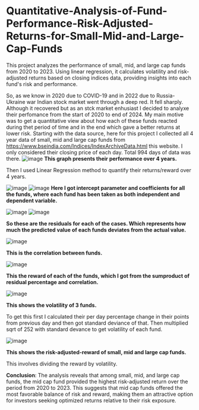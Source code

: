 # Quantitative-Analysis-of-Fund-Performance-Risk-Adjusted-Returns-for-Small-Mid-and-Large-Cap-Funds
This project analyzes the performance of small, mid, and large cap funds from 2020 to 2023. Using linear regression, it calculates volatility and risk-adjusted returns based on closing indices data, providing insights into each fund's risk and performance.

So, as we know in 2020 due to COVID-19 and in 2022 due to Russia-Ukraine war Indian stock market went through a deep red. It fell sharply. Although it recovered but as an stck market enhusiast I decided to analyxe their perfomance from the start of 2020 to end of 2024. My main motive was to get a quantitative view about how each of these funds reacted during thet period of time and in the end which gave a better returns at lower risk. 
Starting with the data source, here for this project I collected all 4 year data of small, mid and large cap funds from  https://www.bseindia.com/Indices/IndexArchiveData.html this website. I only considered their closing price of each day. Total 994 days of data was there.
![image](https://github.com/daniketdas/Quantitative-Analysis-of-Fund-Performance-Risk-Adjusted-Returns-for-Small-Mid-and-Large-Cap-Funds/assets/162815966/44a19175-4247-4018-a157-7e729e490031) **This graph presents their performance over 4 years.**

Then I used Linear Regression method to quantify their returns/reward over 4 years.

![image](https://github.com/daniketdas/Quantitative-Analysis-of-Fund-Performance-Risk-Adjusted-Returns-for-Small-Mid-and-Large-Cap-Funds/assets/162815966/d56d38ca-4409-4ba5-82f4-c1af22b7eac2) 
![image](https://github.com/daniketdas/Quantitative-Analysis-of-Fund-Performance-Risk-Adjusted-Returns-for-Small-Mid-and-Large-Cap-Funds/assets/162815966/f25b5196-c83e-474f-ae04-2a864eda505a) 
**Here I got intercept parameter and coefficients for all the funds, where each fund has been taken as both independent and dependent variable.**


![image](https://github.com/daniketdas/Quantitative-Analysis-of-Fund-Performance-Risk-Adjusted-Returns-for-Small-Mid-and-Large-Cap-Funds/assets/162815966/ddaf6b6f-27c1-45a3-bd2c-69db7e9fc00e) 
![image](https://github.com/daniketdas/Quantitative-Analysis-of-Fund-Performance-Risk-Adjusted-Returns-for-Small-Mid-and-Large-Cap-Funds/assets/162815966/c2802d32-057d-44dc-acf9-a572243137ea)

**So these are the residuals for each of the cases. Which represents how much the predicted value of each funds deviates from the actual value.**

![image](https://github.com/daniketdas/Quantitative-Analysis-of-Fund-Performance-Risk-Adjusted-Returns-for-Small-Mid-and-Large-Cap-Funds/assets/162815966/a49934f7-e980-486c-be19-cec260b9ade3)

**This is the correlation between funds.**

![image](https://github.com/daniketdas/Quantitative-Analysis-of-Fund-Performance-Risk-Adjusted-Returns-for-Small-Mid-and-Large-Cap-Funds/assets/162815966/d985a943-3f4c-404d-acaf-e15aaed57a62)

**This the reward of each of the funds, which I got from the sumproduct of residual percentage and correlation.**

![image](https://github.com/daniketdas/Quantitative-Analysis-of-Fund-Performance-Risk-Adjusted-Returns-for-Small-Mid-and-Large-Cap-Funds/assets/162815966/fc63d1e4-8a83-4219-9bf5-969f6d54f2be)

**This shows the volatility of 3 funds.**

To get this first I calculated their per day percentage change in their points from previous day and then got standard deviance of that. Then multiplied sqrt of 252 with standard devance to get volatility of each fund.

![image](https://github.com/daniketdas/Quantitative-Analysis-of-Fund-Performance-Risk-Adjusted-Returns-for-Small-Mid-and-Large-Cap-Funds/assets/162815966/0746c841-4837-4dfd-aae5-20e70561a559)

**This shows the risk-adjusted-reward of small, mid and large cap funds.**

This involves dividing the reward by volatility.


**Conclusion**: The analysis reveals that among small, mid, and large cap funds, the mid cap fund provided the highest risk-adjusted return over the period from 2020 to 2023. This suggests that mid cap funds offered the most favorable balance of risk and reward, making them an attractive option for investors seeking optimized returns relative to their risk exposure.







